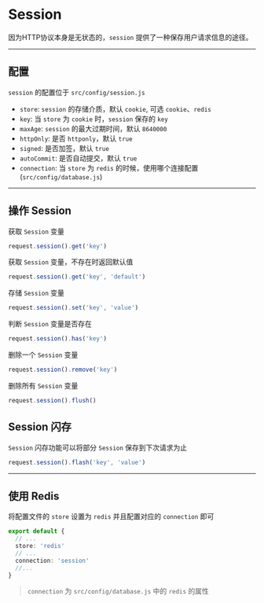 # Session

因为HTTP协议本身是无状态的，`session` 提供了一种保存用户请求信息的途径。

---

## 配置
`session` 的配置位于 `src/config/session.js`

- `store`: `session` 的存储介质，默认 `cookie`, 可选 `cookie`、`redis`
- `key`: 当 `store` 为 `cookie` 时，`session` 保存的 `key`
- `maxAge`: `session` 的最大过期时间，默认 `8640000`
- `httpOnly`: 是否 `httponly`，默认 `true`
- `signed`: 是否加签，默认 `true`
- `autoCommit`: 是否自动提交，默认 `true`
- `connection`: 当 `store` 为 `redis` 的时候，使用哪个连接配置(`src/config/database.js`)

---

## 操作 Session

获取 `Session` 变量
```js
request.session().get('key')
```

获取 `Session` 变量，不存在时返回默认值
```js
request.session().get('key', 'default')
```

存储 `Session` 变量
```js
request.session().set('key', 'value')
```

判断 `Session` 变量是否存在
```js
request.session().has('key')
```

删除一个 `Session` 变量
```js
request.session().remove('key')
```

删除所有 `Session` 变量
```js
request.session().flush()
```

## Session 闪存

`Session` 闪存功能可以将部分 `Session` 保存到下次请求为止

```js
request.session().flash('key', 'value')
```

---

## 使用 Redis

将配置文件的 `store` 设置为 `redis` 并且配置对应的 `connection` 即可
```ts
export default {
  // ...
  store: 'redis'
  // ...
  connection: 'session'
  //...
}
```

> `connection` 为 `src/config/database.js` 中的 `redis` 的属性
